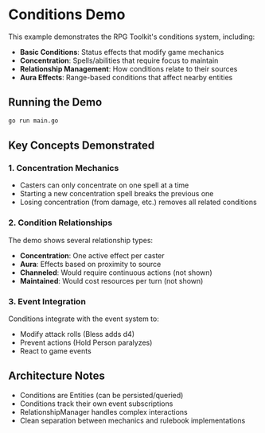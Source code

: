 # Conditions Demo

This example demonstrates the RPG Toolkit's conditions system, including:

- **Basic Conditions**: Status effects that modify game mechanics
- **Concentration**: Spells/abilities that require focus to maintain
- **Relationship Management**: How conditions relate to their sources
- **Aura Effects**: Range-based conditions that affect nearby entities

## Running the Demo

```bash
go run main.go
```

## Key Concepts Demonstrated

### 1. Concentration Mechanics
- Casters can only concentrate on one spell at a time
- Starting a new concentration spell breaks the previous one
- Losing concentration (from damage, etc.) removes all related conditions

### 2. Condition Relationships
The demo shows several relationship types:
- **Concentration**: One active effect per caster
- **Aura**: Effects based on proximity to source
- **Channeled**: Would require continuous actions (not shown)
- **Maintained**: Would cost resources per turn (not shown)

### 3. Event Integration
Conditions integrate with the event system to:
- Modify attack rolls (Bless adds d4)
- Prevent actions (Hold Person paralyzes)
- React to game events

## Architecture Notes

- Conditions are Entities (can be persisted/queried)
- Conditions track their own event subscriptions
- RelationshipManager handles complex interactions
- Clean separation between mechanics and rulebook implementations